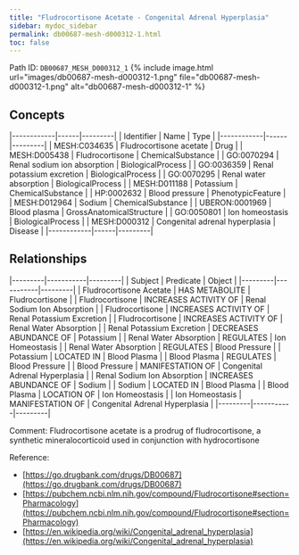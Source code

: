 ```yaml
---
title: "Fludrocortisone Acetate - Congenital Adrenal Hyperplasia"
sidebar: mydoc_sidebar
permalink: db00687-mesh-d000312-1.html
toc: false 
---
```



Path ID: `DB00687_MESH_D000312_1`
{% include image.html url="images/db00687-mesh-d000312-1.png" file="db00687-mesh-d000312-1.png" alt="db00687-mesh-d000312-1" %}

## Concepts

|------------|------|---------|
| Identifier | Name | Type    |
|------------|------|---------|
| MESH:C034635 | Fludrocortisone acetate | Drug |
| MESH:D005438 | Fludrocortisone | ChemicalSubstance |
| GO:0070294 | Renal sodium ion absorption | BiologicalProcess |
| GO:0036359 | Renal potassium excretion | BiologicalProcess |
| GO:0070295 | Renal water absorption | BiologicalProcess |
| MESH:D011188 | Potassium | ChemicalSubstance |
| HP:0002632 | Blood pressure | PhenotypicFeature |
| MESH:D012964 | Sodium | ChemicalSubstance |
| UBERON:0001969 | Blood plasma | GrossAnatomicalStructure |
| GO:0050801 | Ion homeostasis | BiologicalProcess |
| MESH:D000312 | Congenital adrenal hyperplasia | Disease |
|------------|------|---------|

## Relationships

|---------|-----------|---------|
| Subject | Predicate | Object  |
|---------|-----------|---------|
| Fludrocortisone Acetate | HAS METABOLITE | Fludrocortisone |
| Fludrocortisone | INCREASES ACTIVITY OF | Renal Sodium Ion Absorption |
| Fludrocortisone | INCREASES ACTIVITY OF | Renal Potassium Excretion |
| Fludrocortisone | INCREASES ACTIVITY OF | Renal Water Absorption |
| Renal Potassium Excretion | DECREASES ABUNDANCE OF | Potassium |
| Renal Water Absorption | REGULATES | Ion Homeostasis |
| Renal Water Absorption | REGULATES | Blood Pressure |
| Potassium | LOCATED IN | Blood Plasma |
| Blood Plasma | REGULATES | Blood Pressure |
| Blood Pressure | MANIFESTATION OF | Congenital Adrenal Hyperplasia |
| Renal Sodium Ion Absorption | INCREASES ABUNDANCE OF | Sodium |
| Sodium | LOCATED IN | Blood Plasma |
| Blood Plasma | LOCATION OF | Ion Homeostasis |
| Ion Homeostasis | MANIFESTATION OF | Congenital Adrenal Hyperplasia |
|---------|-----------|---------|

Comment: Fludrocortisone acetate is a prodrug of fludrocortisone, a synthetic mineralocorticoid used in conjunction with hydrocortisone

Reference: 
  - [https://go.drugbank.com/drugs/DB00687](https://go.drugbank.com/drugs/DB00687)
  - [https://pubchem.ncbi.nlm.nih.gov/compound/Fludrocortisone#section=Pharmacology](https://pubchem.ncbi.nlm.nih.gov/compound/Fludrocortisone#section=Pharmacology)
  - [https://en.wikipedia.org/wiki/Congenital_adrenal_hyperplasia](https://en.wikipedia.org/wiki/Congenital_adrenal_hyperplasia)
